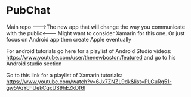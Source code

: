 # PubChat
Main repo
--->The new app that will change the way you communicate with the public<---
Might want to consider Xamarin for this one. Or just focus on Android app then create Apple eventually

For android tutorials go here for a playlist of Android Studio videos: https://www.youtube.com/user/thenewboston/featured and go to his Android studio section

Go to this link for a playlist of Xamarin tutorials: https://www.youtube.com/watch?v=6Jx7ZNZL9dk&list=PLCuRg51-gw5VqYchUekCqxUS9hEZkDf6l
